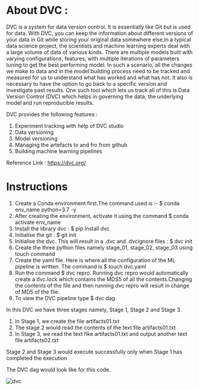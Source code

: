 # About DVC :
DVC is a system for data version control. It is essentially like Git but is used for data. With DVC, you can keep the information about different versions of your data in Git while storing your original data somewhere else.In a typical data science project, the scientists and machine learning experts deal with a large volume of data of various kinds. There are multiple models built with varying configurations, features, with multiple iterations of parameters tuning to get the best performing model. In such a scenario, all the changes we make to data and in the model building process need to be tracked and measured for us to understand what has worked and what has not. It also is necessary to have the option to go back to a specific version and investigate past results. One such tool which lets us track all of this is Data Version Control (DVC) which helps in governing the data, the underlying model and run reproducible results.

DVC provides the following features :
1. Experiment tracking with help of DVC studio
2. Data versioning
3. Model versioning
4. Managing the artefacts to and fro from github
5. Building machine learning pipelines

Reference Link : https://dvc.org/

# Instructions

1. Create a Conda environment first.The command used is :- $ conda env_name python=3.7 -y
2. After creating the environment, activate it using the command $ conda activate env_name
3. Install the library dvc : $ pip install dvc
4. Initialise the git : $ git init
5. Initialise the dvc. This will result in a .dvc and .dvcignore files : $ dvc init
7. Create the three python files namely stage_01, stage_02, stage_03 using touch command
8. Create the yaml file. Here is where all the configuration of the ML pipeline is written. The command is $ touch dvc.yaml
9. Run the command $ dvc repro. Running dvc repro would automatically create a dvc.lock which contains the MDS5 of all the contents.Changing the contents of the file and then running dvc repro will result in change of MD5 of the file.
10. To view the DVC pipeline type $ dvc dag

In this DVC we have three stages namely, Stage 1, Stage 2 and Stage 3

1. In Stage 1, we create the file artifacts01.txt
2. The stage 2 would read the contents of the text file artifacts01.txt
3. In Stage 3, we read the text fike artifacts01.txt and output another text file artifacts02.txt

Stage 2 and Stage 3 would execute successfully only when Stage 1 has completed the execution

The DVC dag would look like for this code.

![dvc](https://user-images.githubusercontent.com/45694329/134889028-561dd3e0-97c1-4d76-8c24-6865a479dc9a.png)

